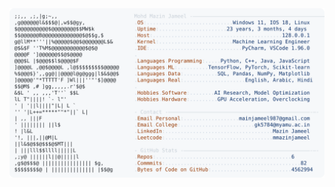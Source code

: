 <picture>
  <source srcset="https://raw.githubusercontent.com/mmazinjameel/mmazinjameel/main/dark_mode.svg?v=1739062022" media="(prefers-color-scheme: dark)">
  <img src="https://raw.githubusercontent.com/mmazinjameel/mmazinjameel/main/light_mode.svg?v=1739062022">
</picture>
